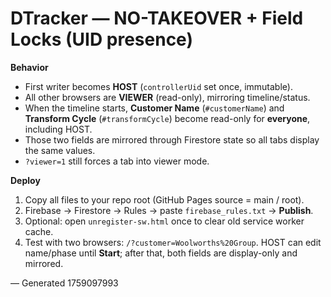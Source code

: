 # DTracker — NO-TAKEOVER + Field Locks (UID presence)

**Behavior**
- First writer becomes **HOST** (`controllerUid` set once, immutable).
- All other browsers are **VIEWER** (read-only), mirroring timeline/status.
- When the timeline starts, **Customer Name** (`#customerName`) and **Transform Cycle** (`#transformCycle`) become read-only for **everyone**, including HOST.
- Those two fields are mirrored through Firestore state so all tabs display the same values.
- `?viewer=1` still forces a tab into viewer mode.

**Deploy**
1. Copy all files to your repo root (GitHub Pages source = main / root).
2. Firebase → Firestore → Rules → paste `firebase_rules.txt` → **Publish**.
3. Optional: open `unregister-sw.html` once to clear old service worker cache.
4. Test with two browsers: `/?customer=Woolworths%20Group`. HOST can edit name/phase until **Start**; after that, both fields are display-only and mirrored.

— Generated 1759097993
